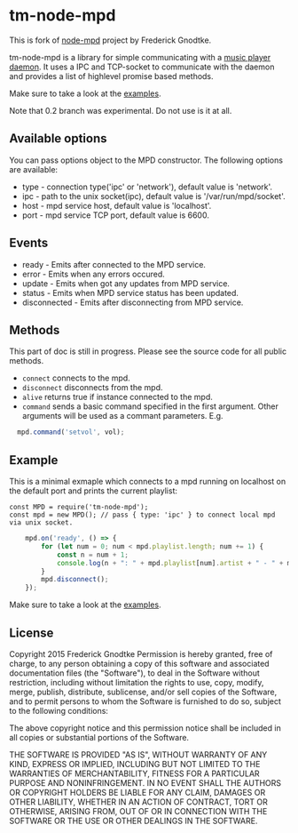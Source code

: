 tm-node-mpd
============

This is fork of [node-mpd](https://github.com/Prior99/node-mpd) project by Frederick Gnodtke.

tm-node-mpd is a library for simple communicating with a [music player daemon](http://www.musicpd.org/).
It uses a IPC and TCP-socket to communicate with the daemon and provides a list of highlevel promise based methods.

Make sure to take a look at the [examples](https://github.com/RomanBurunkov/tm-node-mpd/tree/master/examples).

Note that 0.2 branch was experimental. Do not use is it at all.

Available options
------

You can pass options object to the MPD constructor.
The following options are available:

* type - connection type('ipc' or 'network'), default value is 'network'.
* ipc - path to the unix socket(ipc), default value is '/var/run/mpd/socket'.
* host - mpd service host, default value is 'localhost'.
* port - mpd service TCP port, default value is 6600.

Events
------

* ready - Emits after connected to the MPD service.
* error - Emits when any errors occured.
* update - Emits when got any updates from MPD service.
* status - Emits when MPD service status has been updated.
* disconnected - Emits after disconnecting from MPD service.

Methods
------

This part of doc is still in progress.
Please see the source code for all public methods.

* `connect` connects to the mpd.
* `disconnect` disconnects from the mpd.
* `alive` returns true if instance connected to the mpd.
* `command` sends a basic command specified in the first argument. Other arguments will be used as a commant parameters. E.g.

```javascript
  mpd.command('setvol', vol);
```

Example
------
This is a minimal exmaple which connects to a mpd running on localhost on the default port and prints the current playlist:

	const MPD = require('tm-node-mpd');
	const mpd = new MPD(); // pass { type: 'ipc' } to connect local mpd via unix socket.

```javascript
	mpd.on('ready', () => {
		for (let num = 0; num < mpd.playlist.length; num += 1) {
			const n = num + 1;
			console.log(n + ": " + mpd.playlist[num].artist + " - " + mpd.playlist[num].title);
		}
		mpd.disconnect();
	});
```

Make sure to take a look at the [examples](https://github.com/RomanBurunkov/tm-node-mpd/tree/master/examples).

License
-------
Copyright 2015 Frederick Gnodtke
Permission is hereby granted, free of charge, to any person obtaining a copy of this software and associated documentation files (the "Software"), to deal in the Software without restriction, including without limitation the rights to use, copy, modify, merge, publish, distribute, sublicense, and/or sell copies of the Software, and to permit persons to whom the Software is furnished to do so, subject to the following conditions:

The above copyright notice and this permission notice shall be included in all copies or substantial portions of the Software.

THE SOFTWARE IS PROVIDED "AS IS", WITHOUT WARRANTY OF ANY KIND, EXPRESS OR IMPLIED, INCLUDING BUT NOT LIMITED TO THE WARRANTIES OF MERCHANTABILITY, FITNESS FOR A PARTICULAR PURPOSE AND NONINFRINGEMENT. IN NO EVENT SHALL THE AUTHORS OR COPYRIGHT HOLDERS BE LIABLE FOR ANY CLAIM, DAMAGES OR OTHER LIABILITY, WHETHER IN AN ACTION OF CONTRACT, TORT OR OTHERWISE, ARISING FROM, OUT OF OR IN CONNECTION WITH THE SOFTWARE OR THE USE OR OTHER DEALINGS IN THE SOFTWARE.
